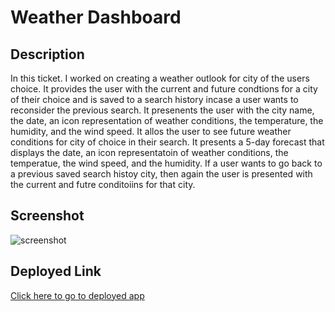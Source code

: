 # Weather Dashboard

## Description

In this ticket. I worked on creating a weather outlook for city of the users choice. It provides the user with the current and future condtions for a city of their choice and is saved to a search history incase a user wants to reconsider the previous search. It presenents the user with the city name, the date, an icon representation of weather conditions, the temperature, the humidity, and the wind speed. It allos the user to see future weather conditions for city of choice in their search. It presents a 5-day forecast that displays the date, an icon representatoin of weather conditions, the temperatue, the wind speed, and the humidity. If a user wants to go back to a previous saved search histoy city, then again the user is presented with the current and futre conditoiins for that city.

## Screenshot

![screenshot](./)

## Deployed Link

[Click here to go to deployed app](www.google.com)
